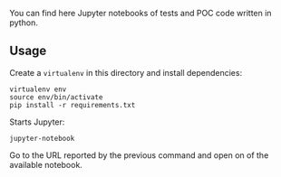 You can find here Jupyter notebooks of tests and POC code written in python.

## Usage

Create a `virtualenv` in this directory and install dependencies:
```
virtualenv env
source env/bin/activate
pip install -r requirements.txt
```

Starts Jupyter:
```
jupyter-notebook
```
Go to the URL reported by the previous command and open on of the available notebook.
